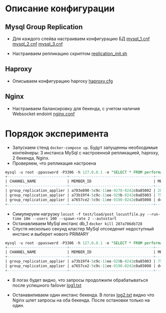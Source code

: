# Описание конфигурации

## Mysql Group Replication

- Для каждого слейва настраиваем конфигурацию БД
  [mysql_1.cnf](../../db/ha/mysql_1.cnf)
  [mysql_2.cnf](../../db/ha/mysql_2.cnf)
  [mysql_3.cnf](../../db/ha/mysql_3.cnf)

- Настраиваем репликацию скриптом
  [replication_init.sh](../../db/ha/replication_init.sh)

## Haproxy
- Описываем конфигурацию haproxy
  [haproxy.cfg](../../db/ha/haproxy.cfg)

## Nginx
- Настраиваем балансировку для бекенда, с учетом наличия Websocket endoint
  [nginx.conf](../../nginx/nginx.conf)

# Порядок эксперимента

- Запускаем стенд `docker-compose up`. Будут запущенны необходимые контейнеры: 3 инстанса MySql с настроенной репликацией, haproxy, 2 бекенда, Nginx.
- Проверяем, что репликация настроена
```sql
mysql -u root -ppassword -P3306 -h 127.0.0.1 -e "SELECT * FROM performance_schema.replication_group_members;"
+---------------------------+--------------------------------------+--------------+-------------+--------------+-------------+----------------+----------------------------+
| CHANNEL_NAME              | MEMBER_ID                            | MEMBER_HOST  | MEMBER_PORT | MEMBER_STATE | MEMBER_ROLE | MEMBER_VERSION | MEMBER_COMMUNICATION_STACK |
+---------------------------+--------------------------------------+--------------+-------------+--------------+-------------+----------------+----------------------------+
| group_replication_applier | a703e890-5c9c-11ee-9278-0242c0a85002 | 287a706db728 |        3306 | ONLINE       | PRIMARY     | 8.0.31         | XCom                       |
| group_replication_applier | a73b19f4-5c9c-11ee-929b-0242c0a85003 | 75539bb15cf2 |        3306 | ONLINE       | SECONDARY   | 8.0.31         | XCom                       |
| group_replication_applier | a7657ce2-5c9c-11ee-9190-0242c0a85008 | d49f96bbfa79 |        3306 | ONLINE       | SECONDARY   | 8.0.31         | XCom                       |
+---------------------------+--------------------------------------+--------------+-------------+--------------+-------------+----------------+----------------------------+
```
- Симулируем нагрузку `locust -f test/load/post_locustfile.py --run-time 10m --users 100 --spawn-rate 2 --autostart`
- Останавливаем MySql инстанс db_1 `docker kill 287a706db728`
- Спустя несколько секунд кластер MySql отсоеденит недоступный инстанс и выберет нового PRIMARY
```sql
mysql -u root -ppassword -P3306 -h 127.0.0.1 -e "SELECT * FROM performance_schema.replication_group_members;"
+---------------------------+--------------------------------------+--------------+-------------+--------------+-------------+----------------+----------------------------+
| CHANNEL_NAME              | MEMBER_ID                            | MEMBER_HOST  | MEMBER_PORT | MEMBER_STATE | MEMBER_ROLE | MEMBER_VERSION | MEMBER_COMMUNICATION_STACK |
+---------------------------+--------------------------------------+--------------+-------------+--------------+-------------+----------------+----------------------------+
| group_replication_applier | a73b19f4-5c9c-11ee-929b-0242c0a85003 | 75539bb15cf2 |        3306 | ONLINE       | PRIMARY     | 8.0.31         | XCom                       |
| group_replication_applier | a7657ce2-5c9c-11ee-9190-0242c0a85008 | d49f96bbfa79 |        3306 | ONLINE       | SECONDARY   | 8.0.31         | XCom                       |
+---------------------------+--------------------------------------+--------------+-------------+--------------+-------------+----------------+----------------------------+
```
- В логах будет видно, что запросы продолжили обрабатываться после успешного failover
  [log1.txt](../../docs/hw10/log1.txt)

- Останавиливаем один инстанс бекенда. В логах [log2.txt](../../docs/hw10/log2.txt) видно что Nginx шлет запросы на оба бекенда.
После остановки только на один.
